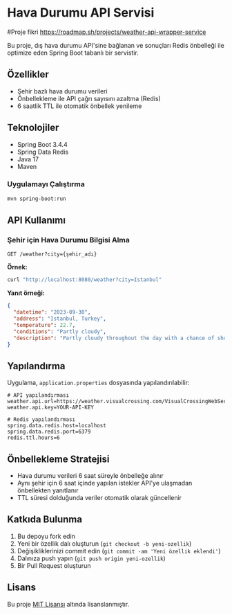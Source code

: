 # Hava Durumu API Servisi

#Proje fikri
https://roadmap.sh/projects/weather-api-wrapper-service

Bu proje, dış hava durumu API'sine bağlanan ve sonuçları Redis önbelleği ile optimize eden Spring Boot tabanlı bir servistir.

## Özellikler

- Şehir bazlı hava durumu verileri
- Önbellekleme ile API çağrı sayısını azaltma (Redis)
- 6 saatlik TTL ile otomatik önbellek yenileme

## Teknolojiler

- Spring Boot 3.4.4
- Spring Data Redis
- Java 17
- Maven



### Uygulamayı Çalıştırma

```bash
mvn spring-boot:run
```

## API Kullanımı

### Şehir için Hava Durumu Bilgisi Alma

```
GET /weather?city={şehir_adı}
```

**Örnek:**
```bash
curl "http://localhost:8080/weather?city=Istanbul"
```

**Yanıt örneği:**
```json
{
  "datetime": "2023-09-30",
  "address": "Istanbul, Turkey",
  "temperature": 22.7,
  "conditions": "Partly cloudy",
  "description": "Partly cloudy throughout the day with a chance of showers."
}
```

## Yapılandırma

Uygulama, `application.properties` dosyasında yapılandırılabilir:

```properties
# API yapılandırması
weather.api.url=https://weather.visualcrossing.com/VisualCrossingWebServices/rest/services/timeline/{city}
weather.api.key=YOUR-API-KEY

# Redis yapılandırması
spring.data.redis.host=localhost
spring.data.redis.port=6379
redis.ttl.hours=6
```

## Önbellekleme Stratejisi

- Hava durumu verileri 6 saat süreyle önbelleğe alınır
- Aynı şehir için 6 saat içinde yapılan istekler API'ye ulaşmadan önbellekten yanıtlanır
- TTL süresi dolduğunda veriler otomatik olarak güncellenir

## Katkıda Bulunma

1. Bu depoyu fork edin
2. Yeni bir özellik dalı oluşturun (`git checkout -b yeni-ozellik`)
3. Değişikliklerinizi commit edin (`git commit -am 'Yeni özellik eklendi'`)
4. Dalınıza push yapın (`git push origin yeni-ozellik`)
5. Bir Pull Request oluşturun

## Lisans

Bu proje [MIT Lisansı](LICENSE) altında lisanslanmıştır. 
